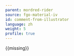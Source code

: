 ```yaml
---
parent: mordred-rider
source: fgo-material-iv
id: comment-from-illustrator
language: zh
weight: 5
profile: true
---
```


{{missing}}
